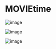 # MOVIEtime

![image](https://user-images.githubusercontent.com/35266228/222990626-f8f0f304-ff19-4c7f-afe3-718fa1f2448b.png)


![image](https://user-images.githubusercontent.com/35266228/222990641-5356b93d-9317-49f9-ac87-50cc3001fbf7.png)


![image](https://user-images.githubusercontent.com/35266228/222990664-9831d0e7-8aca-4ee4-be99-39ef6bffd1b9.png)
